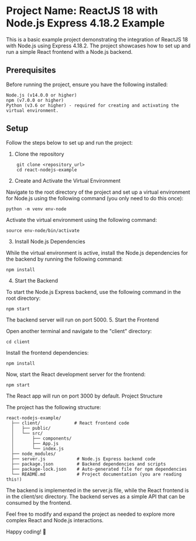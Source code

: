 # Project Name: ReactJS 18 with Node.js Express 4.18.2 Example

This is a basic example project demonstrating the integration of ReactJS 18 with Node.js using Express 4.18.2. The project showcases how to set up and run a simple React frontend with a Node.js backend.

## Prerequisites

Before running the project, ensure you have the following installed:

    Node.js (v14.0.0 or higher)
    npm (v7.0.0 or higher)
    Python (v3.6 or higher) - required for creating and activating the virtual environment.

## Setup

Follow the steps below to set up and run the project:
1. Clone the repository
```
    git clone <repository_url>
    cd react-nodejs-example
```
2. Create and Activate the Virtual Environment

Navigate to the root directory of the project and set up a virtual environment for Node.js using the following command (you only need to do this once):

```
python -m venv env-node
```
Activate the virtual environment using the following command:
```
source env-node/bin/activate
```
3. Install Node.js Dependencies

While the virtual environment is active, install the Node.js dependencies for the backend by running the following command:
```
npm install
```
4. Start the Backend

To start the Node.js Express backend, use the following command in the root directory:
```
npm start
```
The backend server will run on port 5000.
5. Start the Frontend

Open another terminal and navigate to the "client" directory:
```
cd client
```
Install the frontend dependencies:
```
npm install
```
Now, start the React development server for the frontend:
```
npm start
```
The React app will run on port 3000 by default.
Project Structure

The project has the following structure:

```
react-nodejs-example/
  ├── client/             # React frontend code
  │   ├── public/
  │   └── src/
  │       ├── components/
  │       ├── App.js
  │       └── index.js
  ├── node_modules/
  ├── server.js            # Node.js Express backend code
  ├── package.json         # Backend dependencies and scripts
  ├── package-lock.json    # Auto-generated file for npm dependencies
  └── README.md            # Project documentation (you are reading this!)
```
The backend is implemented in the server.js file, while the React frontend is in the client/src directory. The backend serves as a simple API that can be consumed by the frontend.

Feel free to modify and expand the project as needed to explore more complex React and Node.js interactions.

Happy coding! 🚀
